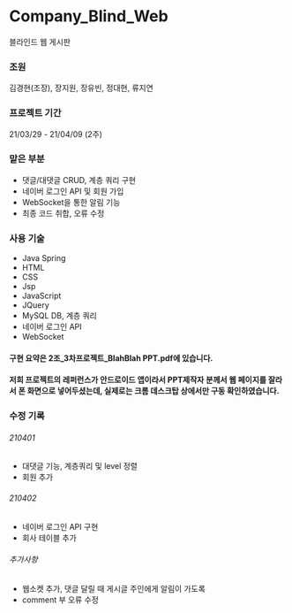 # Company_Blind_Web

블라인드 웹 게시판

### 조원

김경현(조장), 장지원, 장유빈, 정대현, 류지연

### 프로젝트 기간

21/03/29 - 21/04/09 (2주)

### 맡은 부분

- 댓글/대댓글 CRUD, 계층 쿼리 구현
- 네이버 로그인 API 및 회원 가입
- WebSocket을 통한 알림 기능
- 최종 코드 취합, 오류 수정

### 사용 기술

- Java Spring
- HTML
- CSS
- Jsp
- JavaScript
- JQuery
- MySQL DB, 계층 쿼리
- 네이버 로그인 API
- WebSocket

#### 구현 요약은 2조_3차프로젝트_BlahBlah PPT.pdf에 있습니다.
#### 저희 프로젝트의 레퍼런스가 안드로이드 앱이라서 PPT제작자 분께서 웹 페이지를 잘라서 폰 화면으로 넣어두셨는데, 실제로는 크롬 데스크탑 상에서만 구동 확인하였습니다.






### 수정 기록
###### 210401
- 대댓글 기능, 계층쿼리 및 level 정렬
- 회원 추가
###### 210402
- 네이버 로그인 API 구현
- 회사 테이블 추가 
###### 추가사항
- 웹소켓 추가, 댓글 달릴 때 게시글 주인에게 알림이 가도록
- comment 부 오류 수정
